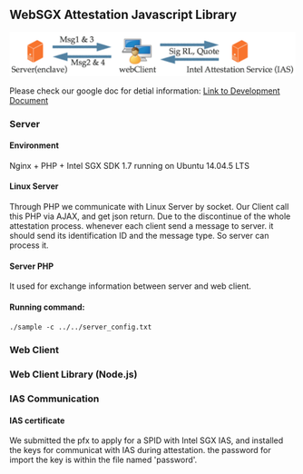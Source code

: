 ## WebSGX Attestation Javascript Library

![Overview](/Overview.png "Overview of WebSGX Attestation")

Please check our google doc for detial information: [Link to Development Document](https://docs.google.com/document/d/1ODTzUhnvWBszTK9oGUVX6fY3PCQHI7qbXqOfrc2Q5ek/edit?usp=sharing)

### Server

#### Environment
Nginx + PHP + Intel SGX SDK 1.7 running on Ubuntu 14.04.5 LTS

#### Linux Server
Through PHP we communicate with Linux Server by socket. Our Client call this PHP via AJAX, and get json return. Due to the discontinue of the whole attestation process. whenever each client send a message to server. it should send its identification ID and the message type. So server can process it. 

#### Server PHP
It used for exchange information between server and web client.
#### Running command:
```
./sample -c ../../server_config.txt
```

### Web Client

### Web Client Library (Node.js)


### IAS Communication

#### IAS certificate
We submitted the pfx to apply for a SPID with Intel SGX IAS, and installed the keys for communicat with IAS during attestation. the password for import the key is within the file named 'password'.